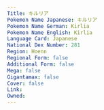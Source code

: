 ```yaml
---
﻿Title: キルリア
Pokemon Name Japanese: キルリア
Pokemon Name German: Kirlia
Pokemon Name English: Kirlia
Language Card: Japanese
National Dex Number: 281
Region: Hoenn
Regional Form: false
Additional Form: false
Mega: false
Gigantamax: false
Cover: false
Link: 
Owned: 
---
```

